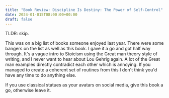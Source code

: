 ```yaml
---
title: "Book Review: Discipline Is Destiny: The Power of Self-Control"
date: 2024-01-015T08:00:00+00:00
draft: false
---
```


TLDR: skip.

This was on a big list of books someone enjoyed last year. There were some bangers on the list as well as this book. I gave it a go and got half way through. It's a vague intro to Stoicism using the Great man theory style of writing, and I never want to hear about Lou Gehrig again. A lot of the Great man examples directly contradict each other which is annoying. If you managed to create a coherent set of routines from this I don't think you'd have any time to do anything else.

If you use classical statues as your avatars on social media, give this book a go, otherwise leave it.
